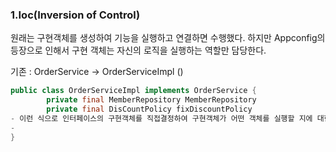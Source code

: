 
### 1.Ioc(Inversion of Control)

원래는 구현객체를 생성하여 기능을 실행하고 연결하면 수행했다. 
하지만 Appconfig의 등장으로 인해서 구현 객체는 자신의 로직을 실행하는 역할만 담당한다.

기존 : OrderService -> OrderServiceImpl  ()

```java
public class OrderServiceImpl implements OrderService {
		private final MemberRepository MemberRepository
		private final DisCountPolicy fixDiscountPolicy
- 이런 식으로 인터페이스의 구현객체를 직접결정하여 구현객체가 어떤 객체를 실행할 지에 대한 인식을 하였지만
- 
}
```